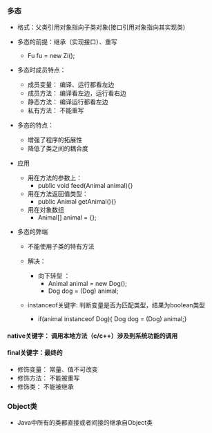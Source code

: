### 多态

* 格式：父类引用对象指向子类对象(接口引用对象指向其实现类)

* 多态的前提：继承（实现接口）、重写
    * Fu fu = new Zi();
* 多态时成员特点：
    * 成员变量： 编译、运行都看左边
    * 成员方法： 编译看左边，运行看右边
    * 静态方法： 编译运行都看左边
    * 私有方法： 不能重写
    
* 多态的特点：    
    * 增强了程序的拓展性
    * 降低了类之间的耦合度    
    
* 应用
    * 用在方法的参数上：
        * public void feed(Animal animal){}
    * 用在方法返回值类型：
        * public Animal getAnimal(){}
    * 用在对象数组
        * Animal[] animal = {};
        
* 多态的弊端
    * 不能使用子类的特有方法
    * 解决：
        * 向下转型 ：
            * Animal animal = new Dog();
            * Dog dog = (Dog) animal;        
            
    * instanceof关键字: 判断变量是否为匹配类型，结果为boolean类型
         * if(animal instanceof Dog){ Dog dog = (Dog) animal;}

#### native关键字： 调用本地方法（c/c++）涉及到系统功能的调用         
#### final关键字：最终的
    
* 修饰变量： 常量、值不可改变    
* 修饰方法： 不能被重写
* 修饰类： 不能被继承

### Object类 

* Java中所有的类都直接或者间接的继承自Object类